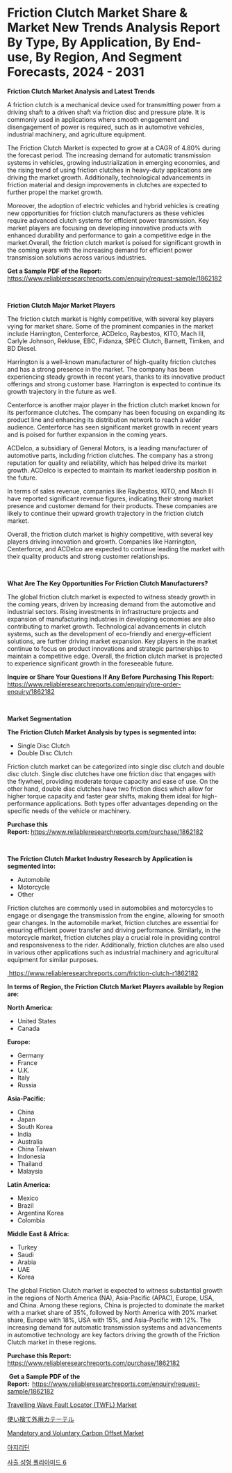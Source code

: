 <p><h1>Friction Clutch Market Share & Market New Trends Analysis Report By Type, By Application, By End-use, By Region, And Segment Forecasts, 2024 - 2031</h1></p><p><strong>Friction Clutch Market Analysis and Latest Trends</strong></p>
<p><p>A friction clutch is a mechanical device used for transmitting power from a driving shaft to a driven shaft via friction disc and pressure plate. It is commonly used in applications where smooth engagement and disengagement of power is required, such as in automotive vehicles, industrial machinery, and agriculture equipment.</p><p>The Friction Clutch Market is expected to grow at a CAGR of 4.80% during the forecast period. The increasing demand for automatic transmission systems in vehicles, growing industrialization in emerging economies, and the rising trend of using friction clutches in heavy-duty applications are driving the market growth. Additionally, technological advancements in friction material and design improvements in clutches are expected to further propel the market growth.</p><p>Moreover, the adoption of electric vehicles and hybrid vehicles is creating new opportunities for friction clutch manufacturers as these vehicles require advanced clutch systems for efficient power transmission. Key market players are focusing on developing innovative products with enhanced durability and performance to gain a competitive edge in the market.Overall, the friction clutch market is poised for significant growth in the coming years with the increasing demand for efficient power transmission solutions across various industries.</p></p>
<p><strong>Get a Sample PDF of the Report:&nbsp;</strong> <a href="https://www.reliableresearchreports.com/enquiry/request-sample/1862182">https://www.reliableresearchreports.com/enquiry/request-sample/1862182</a></p>
<p>&nbsp;</p>
<p><strong>Friction Clutch Major Market Players</strong></p>
<p><p>The friction clutch market is highly competitive, with several key players vying for market share. Some of the prominent companies in the market include Harrington, Centerforce, ACDelco, Raybestos, KITO, Mach III, Carlyle Johnson, Rekluse, EBC, Fidanza, SPEC Clutch, Barnett, Timken, and BD Diesel.</p><p>Harrington is a well-known manufacturer of high-quality friction clutches and has a strong presence in the market. The company has been experiencing steady growth in recent years, thanks to its innovative product offerings and strong customer base. Harrington is expected to continue its growth trajectory in the future as well.</p><p>Centerforce is another major player in the friction clutch market known for its performance clutches. The company has been focusing on expanding its product line and enhancing its distribution network to reach a wider audience. Centerforce has seen significant market growth in recent years and is poised for further expansion in the coming years.</p><p>ACDelco, a subsidiary of General Motors, is a leading manufacturer of automotive parts, including friction clutches. The company has a strong reputation for quality and reliability, which has helped drive its market growth. ACDelco is expected to maintain its market leadership position in the future.</p><p>In terms of sales revenue, companies like Raybestos, KITO, and Mach III have reported significant revenue figures, indicating their strong market presence and customer demand for their products. These companies are likely to continue their upward growth trajectory in the friction clutch market.</p><p>Overall, the friction clutch market is highly competitive, with several key players driving innovation and growth. Companies like Harrington, Centerforce, and ACDelco are expected to continue leading the market with their quality products and strong customer relationships.</p></p>
<p>&nbsp;</p>
<p><strong>What Are The Key Opportunities For Friction Clutch Manufacturers?</strong></p>
<p><p>The global friction clutch market is expected to witness steady growth in the coming years, driven by increasing demand from the automotive and industrial sectors. Rising investments in infrastructure projects and expansion of manufacturing industries in developing economies are also contributing to market growth. Technological advancements in clutch systems, such as the development of eco-friendly and energy-efficient solutions, are further driving market expansion. Key players in the market continue to focus on product innovations and strategic partnerships to maintain a competitive edge. Overall, the friction clutch market is projected to experience significant growth in the foreseeable future.</p></p>
<p><strong>Inquire or Share Your Questions If Any Before Purchasing This Report:</strong> <a href="https://www.reliableresearchreports.com/enquiry/pre-order-enquiry/1862182">https://www.reliableresearchreports.com/enquiry/pre-order-enquiry/1862182</a></p>
<p>&nbsp;</p>
<p><strong>Market Segmentation</strong></p>
<p><strong>The Friction Clutch Market Analysis by types is segmented into:</strong></p>
<p><ul><li>Single Disc Clutch</li><li>Double Disc Clutch</li></ul></p>
<p><p>Friction clutch market can be categorized into single disc clutch and double disc clutch. Single disc clutches have one friction disc that engages with the flywheel, providing moderate torque capacity and ease of use. On the other hand, double disc clutches have two friction discs which allow for higher torque capacity and faster gear shifts, making them ideal for high-performance applications. Both types offer advantages depending on the specific needs of the vehicle or machinery.</p></p>
<p><strong>Purchase this Report:&nbsp;</strong><a href="https://www.reliableresearchreports.com/purchase/1862182">https://www.reliableresearchreports.com/purchase/1862182</a></p>
<p>&nbsp;</p>
<p><strong>The Friction Clutch Market Industry Research by Application is segmented into:</strong></p>
<p><ul><li>Automobile</li><li>Motorcycle</li><li>Other</li></ul></p>
<p><p>Friction clutches are commonly used in automobiles and motorcycles to engage or disengage the transmission from the engine, allowing for smooth gear changes. In the automobile market, friction clutches are essential for ensuring efficient power transfer and driving performance. Similarly, in the motorcycle market, friction clutches play a crucial role in providing control and responsiveness to the rider. Additionally, friction clutches are also used in various other applications such as industrial machinery and agricultural equipment for similar purposes.</p></p>
<p><a href="https://www.reliableresearchreports.com/friction-clutch-r1862182">&nbsp;https://www.reliableresearchreports.com/friction-clutch-r1862182</a></p>
<p><strong>In terms of Region, the Friction Clutch Market Players available by Region are:</strong></p>
<p>
    <p> <strong> North America: </strong>
        <ul>
            <li>United States</li>
            <li>Canada</li>
        </ul>
        </p> 
    <p> <strong> Europe: </strong>
        <ul>
            <li>Germany</li>
            <li>France</li>
            <li>U.K.</li>
            <li>Italy</li>
            <li>Russia</li>
        </ul>
        </p> 
    <p> <strong> Asia-Pacific: </strong>
        <ul>
            <li>China</li>
            <li>Japan</li>
            <li>South Korea</li>
            <li>India</li>
            <li>Australia</li>
            <li>China Taiwan</li>
            <li>Indonesia</li>
            <li>Thailand</li>
            <li>Malaysia</li>
        </ul>
        </p> 
    <p> <strong> Latin America: </strong>
        <ul>
            <li>Mexico</li>
            <li>Brazil</li>
            <li>Argentina Korea</li>
            <li>Colombia</li>
        </ul>
        </p> 
    <p> <strong> Middle East & Africa: </strong>
        <ul>
            <li>Turkey</li>
            <li>Saudi</li>
            <li>Arabia</li>
            <li>UAE</li>
            <li>Korea</li>
        </ul>
    </p>
    </p>
<p><p>The global Friction Clutch market is expected to witness substantial growth in the regions of North America (NA), Asia-Pacific (APAC), Europe, USA, and China. Among these regions, China is projected to dominate the market with a market share of 35%, followed by North America with 20% market share, Europe with 18%, USA with 15%, and Asia-Pacific with 12%. The increasing demand for automatic transmission systems and advancements in automotive technology are key factors driving the growth of the Friction Clutch market in these regions.</p></p>
<p><strong>Purchase this Report: </strong><a href="https://www.reliableresearchreports.com/purchase/1862182">https://www.reliableresearchreports.com/purchase/1862182</a></p>
<p>&nbsp;<strong>Get a Sample PDF of the Report:&nbsp;&nbsp;</strong><a href="https://www.reliableresearchreports.com/enquiry/request-sample/1862182">https://www.reliableresearchreports.com/enquiry/request-sample/1862182</a></p>
<p><strong></strong></p>
<p><p><a href="https://github.com/anggakarna133/Market-Research-Report-List-1/blob/main/travelling-wave-fault-locator-twfl-market.md">Travelling Wave Fault Locator (TWFL) Market</a></p><p><a href="https://github.com/LizaHeller2023/Market-Research-Report-List-1/blob/main/1012137152374.md">使い捨て外用カテーテル</a></p><p><a href="https://github.com/sleepman642/Market-Research-Report-List-1/blob/main/mandatory-and-voluntary-carbon-offset-market.md">Mandatory and Voluntary Carbon Offset Market</a></p><p><a href="https://github.com/kimvicki3212024/Market-Research-Report-List-1/blob/main/6920775162355.md">아지리딘</a></p><p><a href="https://github.com/marufmohassin05/Market-Research-Report-List-1/blob/main/1942683162356.md">사출 성형 폴리아미드 6</a></p></p>